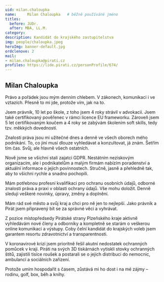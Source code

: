 ```yaml
---
uid: milan.chaloupka
name:     Milan Chaloupka  	# běžně používáné jméno
titles:
  before: JUDr.
  after: MBA, LL.M. 
category: 
description: Kandidát do krajského zastupitelstva
img: people/chaloupka.jpeg
heroImg: banner-default.jpg
ordclenove: 2
mail:
- milan.chaloupka@pirati.cz
profiles: https://lide.pirati.cz/personProfile/674/
---
```


## Milan Chaloupka

Právo a pořádek jsou mým denním chlebem. V zákonech, komunikaci i ve vztazích. Přesně to mi jde,
protože vím, jak na to.

Jsem právník, 10 let po škole, z toho jsem 4 roky strávil v advokacii. Jsem také certifikovaný
pověřenec v rámci licence EU frameworku. Zároveň jsem 5 let certifikovaným koučem a 4 roky se
zabývám školením soft skills, tedy tzv. měkkých dovedností.

Znalosti práva jsou mi užitečné dnes a denně ve všech oborech mého podnikání. To, co jiní musí
dlouze vyhledávat a konzultovat, já znám. Šetřím tím čas. Svůj, ale hlavně všech ostatních.

Nově jsme se všichni stali zajatci GDPR. Nestátním neziskovým organizacím, ale i podnikatelům a
malým firmám nabízím poradenství a aktuální informace o jejich povinnostech. Stručně, jasně a
přehledně tak, aby to všichni rychle a snadno pochopili.

Mám potřebnou profesní kvalifikaci pro ochranu osobních údajů, odborné znalosti práva a praxi v
oblasti ochrany údajů. Vše mohu doložit. Denně sleduji veškeré novinky, úpravy, změny a doplnění.

Mám rád své město a svůj kraj a chci pro ně jen to nejlepší. Jako právník a Pirát jsem připravený bít se
za správné věci a vyhrávat.

Z pozice místopředsedy Pirátské strany Plzeňského kraje aktivně vyhledávám nové členy a odborníky
a kompletně se starám o veškerou online komunikaci a výstupy. Coby čelní kandidát do krajských
voleb jsem garantem resortu zdravotnictví a transparentnosti.

V koronavirové krizi jsem prioritně řešil akutní nedostatek ochranných pomůcek v kraji. Piráti na
svých 3D tiskárnách vytiskli stovky ochranných štítů, zajistili tisíce roušek a postarali se o jejich
distribuci do nemocnic, ambulancí a sociálních zařízení.

Protože umím hospodařit s časem, zůstává mi ho dost i na mé zájmy – rodinu, golf, box, běh a knihy.
